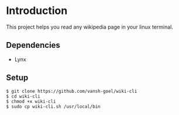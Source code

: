 # Introduction
This project helps you read any wikipedia page in your linux terminal.

## Dependencies
* Lynx

## Setup 
```
$ git clone https://github.com/vansh-goel/wiki-cli
$ cd wiki-cli
$ chmod +x wiki-cli
$ sudo cp wiki-cli.sh /usr/local/bin
```
